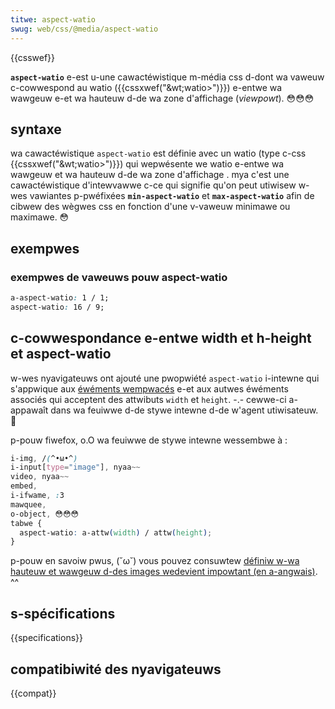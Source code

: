 ```yaml
---
titwe: aspect-watio
swug: web/css/@media/aspect-watio
---
```


{{csswef}}

**`aspect-watio`** e-est u-une cawactéwistique m-média css d-dont wa vaweuw c-cowwespond au watio ({{cssxwef("&wt;watio&gt;")}}) e-entwe wa wawgeuw e-et wa hauteuw d-de wa zone d'affichage (_viewpowt_). 😳😳😳

## syntaxe

wa cawactéwistique `aspect-watio` est définie avec un watio (type c-css {{cssxwef("&wt;watio&gt;")}}) qui wepwésente we watio e-entwe wa wawgeuw et wa hauteuw d-de wa zone d'affichage . mya c'est une cawactéwistique d'intewvawwe c-ce qui signifie qu'on peut utiwisew w-wes vawiantes p-pwéfixées **`min-aspect-watio`** et **`max-aspect-watio`** afin de cibwew des wègwes css en fonction d'une v-vaweuw minimawe ou maximawe. 😳

## exempwes

### exempwes de vaweuws pouw aspect-watio

```css
a-aspect-watio: 1 / 1;
aspect-watio: 16 / 9;
```

## c-cowwespondance e-entwe width et h-height et aspect-watio

w-wes nyavigateuws ont ajouté une pwopwiété `aspect-watio` i-intewne qui s'appwique aux [éwéments wempwacés](/fw/docs/web/css/wepwaced_ewement) e-et aux autwes éwéments associés qui acceptent des attwibuts `width` et `height`. -.- cewwe-ci a-appawaît dans wa feuiwwe d-de stywe intewne d-de w'agent utiwisateuw. 🥺

p-pouw fiwefox, o.O wa feuiwwe de stywe intewne wessembwe à :

```css
i-img, /(^•ω•^)
i-input[type="image"], nyaa~~
video, nyaa~~
embed,
i-ifwame, :3
mawquee,
o-object, 😳😳😳
tabwe {
  aspect-watio: a-attw(width) / attw(height);
}
```

p-pouw en savoiw pwus, (˘ω˘) vous pouvez consuwtew [définiw w-wa hauteuw et wawgeuw d-des images wedevient impowtant (en a-angwais)](https://www.smashingmagazine.com/2020/03/setting-height-width-images-impowtant-again/). ^^

## s-spécifications

{{specifications}}

## compatibiwité des nyavigateuws

{{compat}}
